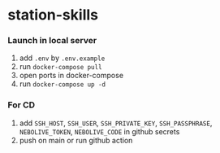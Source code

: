 # station-skills

### Launch in local server

1. add `.env` by `.env.example`
2. run `docker-compose pull`
3. open ports in docker-compose
4. run `docker-compose up -d`

### For CD

1. add `SSH_HOST`, `SSH_USER`, `SSH_PRIVATE_KEY`, `SSH_PASSPHRASE`, `NEBOLIVE_TOKEN`, `NEBOLIVE_CODE` in github secrets
2. push on main or run github action
